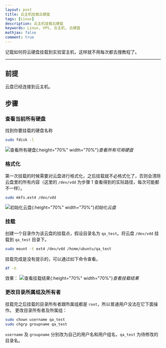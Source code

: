 ```yaml
---
layout: post
title: 云主机挂载云硬盘
tags: [Linux]
description: 云主机挂载云硬盘
keywords: Linux, VPS, 云主机, 云硬盘
mathjax: false
comment: true
---
```


记载如何将云硬盘挂载到实验室主机，这样就不用每次都去搜教程了。

---

## 前提

云盘已经连接到云主机。

## 步骤

### 查看当前所有硬盘

找到你要挂载的硬盘名称

```bash
sudo fdisk -l
```

![查看所有硬盘](https://cloud.chenkun.pro/img/2018-04-27-01.png){:height="70%" width="70%"}_查看所有可用硬盘_

### 格式化

第一次挂载的时候需要对云盘进行格式化，之后挂载就不必格式化了，否则会清除云盘里的所有内容（这里的 `/dev/vdd` 为步骤 1 查看得到的实际路径，每次可能都不一样）。

```bash
sudo mkfs.ext4 /dev/vdd
```

![初始化云盘](https://cloud.chenkun.pro/img/2018-04-27-02.png){:height="70%" width="70%"}_初始化云盘_

### 挂载

创建一个目录作为该云盘的挂载点，假设目录名为 `qa_test`。将云盘 `/dev/vdd` 挂载到 `qa_test` 目录下。

```bash
sudo mount -t ext4 /dev/vdd /home/ubuntu/qa_test
```

挂载完成是没有提示的，可以通过如下命令查看。

```bash
df -h
```
效果：
![查看挂载结果](https://cloud.chenkun.pro/img/2018-04-27-03.png){:height="70%" width="70%"}_查看挂载结果_

### 更改目录所属组及所有者

挂载完之后挂载的目录所有者跟所属组都是 `root`，所以普通用户没法在它下面操作。
更改目录所有者及所属组：

```bash
sudo chown username qa_test
sudo chgrp groupname qa_test
```

`username` 及 `groupname` 分别改为自己的用户名和用户组名，`qa_test` 为待修改的目录名。
